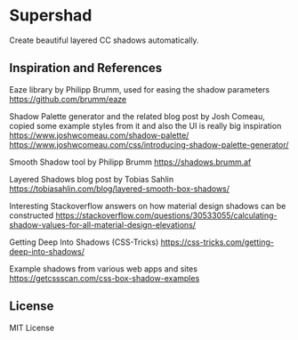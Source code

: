 # Supershad

Create beautiful layered CC shadows automatically.

## Inspiration and References

Eaze library by Philipp Brumm, used for easing the shadow parameters
https://github.com/brumm/eaze

Shadow Palette generator and the related blog post by Josh Comeau, copied some example styles from it and also the UI is really big inspiration
https://www.joshwcomeau.com/shadow-palette/
https://www.joshwcomeau.com/css/introducing-shadow-palette-generator/

Smooth Shadow tool by Philipp Brumm
https://shadows.brumm.af

Layered Shadows blog post by Tobias Sahlin
https://tobiasahlin.com/blog/layered-smooth-box-shadows/

Interesting Stackoverflow answers on how material design shadows can be constructed
https://stackoverflow.com/questions/30533055/calculating-shadow-values-for-all-material-design-elevations/

Getting Deep Into Shadows (CSS-Tricks)
https://css-tricks.com/getting-deep-into-shadows/

Example shadows from various web apps and sites
https://getcssscan.com/css-box-shadow-examples

## License

MIT License